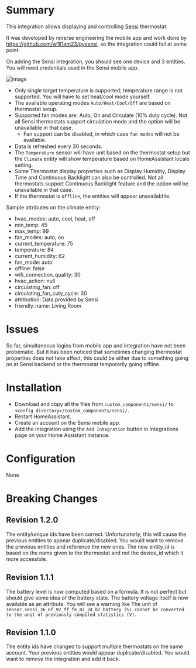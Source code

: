 # Summary

This integration allows displaying and controlling [Sensi](https://sensi.emerson.com/en-us) thermostat.

It was developed by reverse engineering the mobile app and work done by https://github.com/w1ll1am23/pysensi, so the integration could fail at some point.

On adding the Sensi integration, you should see one device and 3 entities. You will need credentials used in the Sensi mobile app.

![image](https://github.com/iprak/sensi/assets/6459774/2222ea8e-c6bf-482d-b551-89464f81cdcd)

- Only single target temperature is supported; temperature range is not supported. You will have to set heat/cool mode yourself.
- The available operating modes `Auto/Heat/Cool/Off` are based on thermostat setup.
- Supported fan modes are: Auto, On and Circulate (10% duty cycle). Not all Sensi thermostats support circulation mode and the option will be unavailable in that case.
  - Fan support can be disabled, in which case `fan modes` will not be available.
- Data is refreshed every 30 seconds.
- The `Temperature` sensor will have unit based on the thermostat setup but the `Climate` entity will show temperature based on HomeAssistant locale setting.
- Some Thermostat display properties such as Display Humidity, Display Time and Continuous Backlight can also be controlled. Not all thermostats support Continuous Backlight feature and the option will be unavailable in that case.
- If the thermostat is `Offline`, the entities will appear unavailabhle.

Sample attributes on the climate entity:

- hvac_modes: auto, cool, heat, off
- min_temp: 45
- max_temp: 99
- fan_modes: auto, on
- current_temperature: 75
- temperature: 84
- current_humidity: 62
- fan_mode: auto
- offline: false
- wifi_connection_quality: 30
- hvac_action: null
- circulating_fan: off
- circulating_fan_cuty_cycle: 30
- attribution: Data provided by Sensi
- friendly_name: Living Room

# Issues

So far, simultaneous logins from mobile app and integration have not been probematic. But it has been noticed that sometimes changing thermostat properties does not take effect, this could be either due to something going on at Sensi backend or the thermostat temporarily going offline.

# Installation

- Download and copy all the files from `custom_components/sensi/` to `<config directory>/custom_components/sensi/`.
- Restart HomeAssistant.
- Create an account on the Sensi mobile app.
- Add the integration using the `Add Integration` button in Integrations page on your Home Assistant instance.

# Configuration

None

# Breaking Changes

## Revision 1.2.0

The entity/unique ids have been correct. Unfortunaterly, this will cause the previous entities to appear duplicate/disabled. You would want to remove the previous entities and reference the new ones. The new entity_id is based on the name given to the thermostat and not the device_id which it more accessible.

## Revision 1.1.1

The battery level is now computed based on a formula. It is not perfect but should give some idea of the battery state. The battery voltage itself is now available as an attribute. You will see a warning like The unit of `sensor.sensi_36_6f_92_ff_fe_02_24_b7_battery (%) cannot be converted to the unit of previously compiled statistics (V).`

## Revision 1.1.0

The entity ids have changed to support multiple thermostats on the same account. Your previous entities would appear duplicate/disabled. You would want to remove the integration and add it back.
